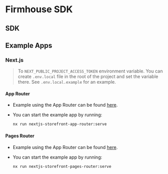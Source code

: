 # Firmhouse SDK

## SDK

## Example Apps

### Next.js

> To  `NEXT_PUBLIC_PROJECT_ACCESS_TOKEN` environment variable. You can create `.env.local` file in the root of the project and set the variable there. See `.env.local.example` for an example.

#### App Router

- Example using the App Router can be found [here](./examples/nextjs/storefront-app-router).

- You can start the example app by running:

    ```bash
    nx run nextjs-storefront-app-router:serve
    ```

#### Pages Router

- Example using the App Router can be found [here](./examples/nextjs/storefront-pages-router).

- You can start the example app by running:

    ```bash
    nx run nextjs-storefront-pages-router:serve
    ```
